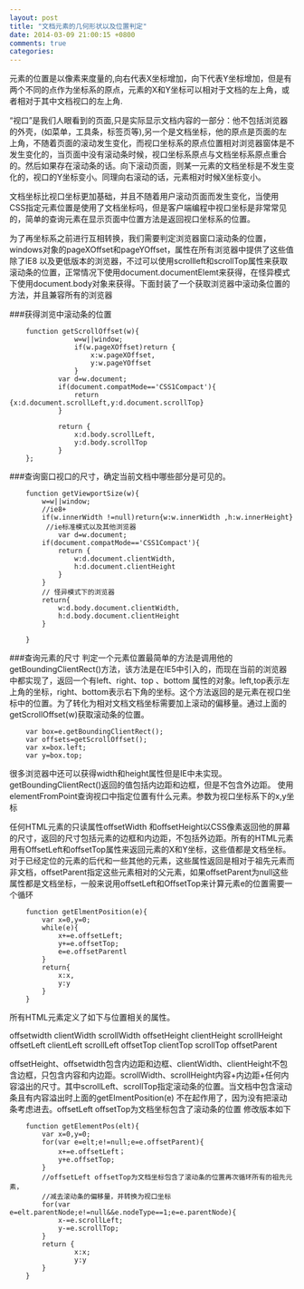 ```yaml
---
layout: post
title: "文档元素的几何形状以及位置判定"
date: 2014-03-09 21:00:15 +0800
comments: true
categories: 
---
```

元素的位置是以像素来度量的,向右代表X坐标增加，向下代表Y坐标增加，但是有两个不同的点作为坐标系的原点，元素的X和Y坐标可以相对于文档的左上角，或者相对于其中文档视口的左上角.

“视口”是我们人眼看到的页面,只是实际显示文档内容的一部分：他不包括浏览器的外壳，(如菜单，工具条，标签页等),另一个是文档坐标，他的原点是页面的左上角，不随着页面的滚动发生变化，而视口坐标系的原点位置相对浏览器窗体是不发生变化的，当页面中没有滚动条时候，视口坐标系原点与文档坐标系原点重合的。然后如果存在滚动条的话。向下滚动页面，则某一元素的文档坐标是不发生变化的，视口的Y坐标变小。同理向右滚动的话，元素相对时候X坐标变小。

文档坐标比视口坐标更加基础，并且不随着用户滚动页面而发生变化，当使用CSS指定元素位置是使用了文档坐标吗，但是客户端编程中视口坐标是非常常见的，简单的查询元素在显示页面中位置方法是返回视口坐标系的位置。

为了再坐标系之前进行互相转换，我们需要判定浏览器窗口滚动条的位置，windows对象的pageXOffset和pageYOffset，属性在所有浏览器中提供了这些值除了IE8 以及更低版本的浏览器，不过可以使用scrollleft和scrollTop属性来获取滚动条的位置，正常情况下使用document.documentElemt来获得，在怪异模式下使用document.body对象来获得。下面封装了一个获取浏览器中滚动条位置的方法，并且兼容所有的浏览器

###获得浏览中滚动条的位置

		function getScrollOffset(w){
					w=w||window;
					if(w.pageXOffset)return {
						x:w.pageXOffset,
						y:w.pageYOffset
					}
				var d=w.document;
				if(document.compatMode=='CSS1Compact'){
					return {x:d.document.scrollLeft,y:d.document.scrollTop}
				}

				return {
					x:d.body.scrollLeft,
					y:d.body.scrollTop
				}
		};

###查询窗口视口的尺寸，确定当前文档中哪些部分是可见的。

		function getViewportSize(w){
			w=w||window;
			//ie8+
			if(w.innerWidth !=null)return{w:w.innerWidth ,h:w.innerHeight}
			 //ie标准模式以及其他浏览器
				var d=w.document;
			if(document.compatMode=='CSS1Compact'){
				return {
					w:d.document.clientWidth,
					h:d.document.clientHeight
				}
			}
			// 怪异模式下的浏览器
			return{
				w:d.body.document.clientWidth,
				h:d.body.document.clientHeight
			}

		}

###查询元素的尺寸
判定一个元素位置最简单的方法是调用他的getBoundingClientRect()方法，该方法是在IE5中引入的，而现在当前的浏览器中都实现了，返回一个有left、right、top 、bottom 属性的对象。left,top表示左上角的坐标，right、bottom表示右下角的坐标。这个方法返回的是元素在视口坐标中的位置。为了转化为相对文档文档坐标需要加上滚动的偏移量。通过上面的getScrollOffset(w)获取滚动条的位置。

		var box=e.getBoundingClientRect();
		var offsets=getScrollOffset();
		var x=box.left;
		var y=box.top;

很多浏览器中还可以获得width和height属性但是IE中未实现。getBoundingClientRect()返回的值包括内边距和边框，但是不包含外边距。
使用elementFromPoint查询视口中指定位置有什么元素。参数为视口坐标系下的x,y坐标

任何HTML元素的只读属性offsetWidth 和offsetHeight以CSS像素返回他的屏幕的尺寸，返回的尺寸包括元素的边框和内边距，不包括外边距。所有的HTML元素用有OffsetLeft和offsetTop属性来返回元素的X和Y坐标，这些值都是文档坐标。对于已经定位的元素的后代和一些其他的元素，这些属性返回是相对于祖先元素而非文档，offsetParent指定这些元素相对的父元素，如果offsetParent为null这些属性都是文档坐标，一般来说用offsetLeft和OffsetTop来计算元素e的位置需要一个循环

		function getElmentPosition(e){
			var x=0,y=0;
			while(e){
				x+=e.offsetLeft;
				y+=e.offsetTop;
				e=e.offsetParentl
			}
			return{
				x:x,
				y:y
			}
		}

所有HTML元素定义了如下与位置相关的属性。

offsetwidth		clientWidth 	scrollWidth
offsetHeight	clientHeight	scrollHeight
offsetLeft		clientLeft		scrollLeft
offsetTop		clientTop		scrollTop
offsetParent

offsetHeight、offsetwidth包含内边距和边框、clientWidth、clientHeight不包含边框，只包含内容和内边距。scrollWidth、scrollHeight内容+内边距+任何内容溢出的尺寸。其中scrollLeft、scrollTop指定滚动条的位置。当文档中包含滚动条且有内容溢出时上面的getElmentPosition(e) 不在起作用了，因为没有把滚动条考虑进去。offsetLeft offsetTop为文档坐标包含了滚动条的位置	修改版本如下

		function getElementPos(elt){
			var x=0,y=0;
			for(var e=elt;e!=null;e=e.offsetParent){
				x+=e.offsetLeft；
				y+e.offsetTop;
			}
			//offsetLeft offsetTop为文档坐标包含了滚动条的位置再次循环所有的祖先元素，
			//减去滚动条的偏移量，并转换为视口坐标
			for(var e=elt.parentNode;e!=null&&e.nodeType==1;e=e.parentNode){
				x-=e.scrollLeft;
				y-=e.scrollTop;
			}
			return {
					x:x;
					y:y
			}
		}
